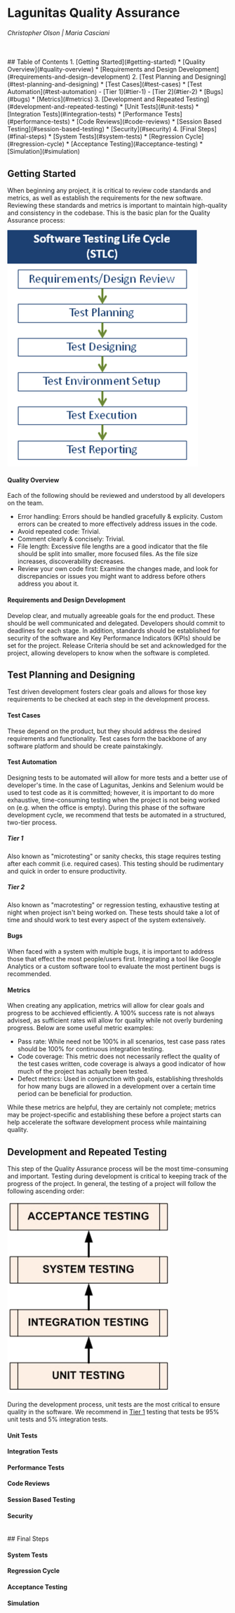 # Lagunitas Quality Assurance
###### Christopher Olson | Maria Casciani
<br>
## Table of Contents
1. [Getting Started](#getting-started)
  * [Quality Overview](#quality-overview)
  * [Requirements and Design Development](#requirements-and-design-development)
2. [Test Planning and Designing](#test-planning-and-designing)
  * [Test Cases](#test-cases)
  * [Test Automation](#test-automation)
    - [Tier 1](#tier-1)
    - [Tier 2](#tier-2)
  * [Bugs](#bugs)
  * [Metrics](#metrics)
3. [Development and Repeated Testing](#development-and-repeated-testing)
  * [Unit Tests](#unit-tests)
  * [Integration Tests](#integration-tests)
  * [Performance Tests](#performance-tests)
  * [Code Reviews](#code-reviews)
  * [Session Based Testing](#session-based-testing)
  * [Security](#security)
4. [Final Steps](#final-steps)
  * [System Tests](#system-tests)
  * [Regression Cycle](#regression-cycle)
  * [Acceptance Testing](#acceptance-testing)
  * [Simulation](#simulation)

## Getting Started
When beginning any project, it is critical to review code standards and metrics, as well as establish the requirements for the new software. Reviewing these standards and metrics is important to maintain high-quality and consistency in the codebase. This is the basic plan for the Quality Assurance process:

![ScreenShot](https://github.com/cjolson1/Lagunitas-Quality-Assurance/blob/master/Screen%20Shot%202016-05-31%20at%204.36.12%20PM.png)

#### Quality Overview
Each of the following should be reviewed and understood by all developers on the team.
- Error handling: Errors should be handled gracefully & explicity. Custom errors can be created to more effectively address issues in the code.
- Avoid repeated code: Trivial. 
- Comment clearly & concisely: Trivial. 
- File length: Excessive file lengths are a good indicator that the file should be split into smaller, more focused files. As the file size increases, discoverability decreases. 
- Review your own code first: Examine the changes made, and look for discrepancies or issues you might want to address before others address you about it.

#### Requirements and Design Development
Develop clear, and mutually agreeable goals for the end product. These should be well communicated and delegated. Developers should commit to deadlines for each stage. In addition, standards should be established for security of the software and Key Performance Indicators (KPIs) should be set for the project. Release Criteria should be set and acknowledged for the project, allowing developers to know when the software is completed.

## Test Planning and Designing
Test driven development fosters clear goals and allows for those key requirements to be checked at each step in the development process. 

#### Test Cases
These depend on the product, but they should address the desired requirements and functionality. Test cases form the backbone of any software platform and should be create painstakingly.

#### Test Automation
Designing tests to be automated will allow for more tests and a better use of developer's time. In the case of Lagunitas, Jenkins and Selenium would be used to test code as it is committed; however, it is important to do more exhaustive, time-consuming testing when the project is not being worked on (e.g. when the office is empty). During this phase of the software development cycle, we recommend that tests be automated in a structured, two-tier process.

##### Tier 1
Also known as "microtesting" or sanity checks, this stage requires testing after each commit (i.e. required cases). This testing should be rudimentary and quick in order to ensure productivity.

##### Tier 2
Also known as "macrotesting" or regression testing, exhaustive testing at night when project isn't being worked on. These tests should take a lot of time and should work to test every aspect of the system extensively.

#### Bugs
When faced with a system with multiple bugs, it is important to address those that effect the most people/users first. Integrating a tool like Google Analytics or a custom software tool to evaluate the most pertinent bugs is recommended.

#### Metrics
When creating any application, metrics will allow for clear goals and progress to be acchieved efficiently. A 100% success rate is not always advised, as sufficient rates will allow for quality while not overly burdening progress. Below are some useful metric examples:
- Pass rate: While need not be 100% in all scenarios, test case pass rates should be 100% for continuous integration testing.
- Code coverage: This metric does not necessarily reflect the quality of the test cases written, code coverage is always a good indicator of how much of the project has actually been tested.
- Defect metrics: Used in conjunction with goals, establishing thresholds for how many bugs are allowed in a development over a certain time period can be beneficial for production.

&#9;While these metrics are helpful, they are certainly not complete; metrics may be project-specific and establishing these before a project starts can help accelerate the software development process while maintaining quality.

## Development and Repeated Testing
This step of the Quality Assurance process will be the most time-consuming and important. Testing during development is critical to keeping track of the progress of the project. In general, the testing of a project will follow the following ascending order:

![ScreenShot](https://github.com/cjolson1/Lagunitas-Quality-Assurance/blob/master/Screen%20Shot%202016-05-31%20at%204.37.26%20PM.png)

During the development process, unit tests are the most critical to ensure quality in the software. We recommend in [Tier 1](#tier-1) testing that tests be 95% unit tests and 5% integration tests.

#### Unit Tests

#### Integration Tests

#### Performance Tests

#### Code Reviews

#### Session Based Testing

#### Security

<br>
## Final Steps

#### System Tests

#### Regression Cycle

#### Acceptance Testing

#### Simulation
